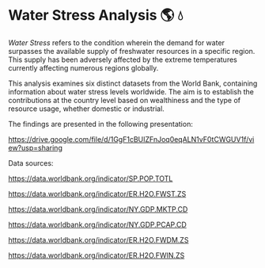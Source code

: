 # Water Stress Analysis :earth_americas: :droplet:

*Water Stress* refers to the condition wherein the demand for water surpasses the available supply of freshwater resources in a specific region. This supply has been adversely affected by the extreme temperatures currently affecting numerous regions globally.

This analysis examines six distinct datasets from the World Bank, containing information about water stress levels worldwide. The aim is to establish the contributions at the country level based on wealthiness and the type of resource usage, whether domestic or industrial.

The findings are presented in the following presentation:

https://drive.google.com/file/d/1GgF1cBUIZFnJoq0eqALN1vF0tCWGUV1f/view?usp=sharing

Data sources:

https://data.worldbank.org/indicator/SP.POP.TOTL 

https://data.worldbank.org/indicator/ER.H2O.FWST.ZS

https://data.worldbank.org/indicator/NY.GDP.MKTP.CD

https://data.worldbank.org/indicator/NY.GDP.PCAP.CD 

https://data.worldbank.org/indicator/ER.H2O.FWDM.ZS 

https://data.worldbank.org/indicator/ER.H2O.FWIN.ZS


